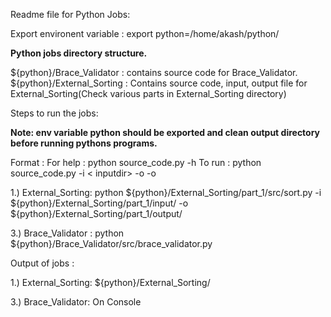 Readme file for Python Jobs:

Export environent variable :
export python=/home/akash/python/


**Python jobs directory structure.**

${python}/Brace_Validator : contains source code for Brace_Validator.
${python}/External_Sorting : Contains source code, input, output file for External_Sorting(Check various parts in External_Sorting directory)


Steps to run the jobs:

**Note: env variable python should be exported and clean output directory before running pythons programs.**

Format :	For help :	python source_code.py -h <help> 
		To run : 	python source_code.py -i < inputdir> -o <outputdir> -o <other optional parameters>

1.) External_Sorting:
	python ${python}/External_Sorting/part_1/src/sort.py -i ${python}/External_Sorting/part_1/input/ -o ${python}/External_Sorting/part_1/output/
	
3.) Brace_Validator :
	python ${python}/Brace_Validator/src/brace_validator.py 


Output of jobs :

1.)  External_Sorting:
	 ${python}/External_Sorting/

3.)  Brace_Validator: On Console


